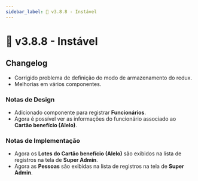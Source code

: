 ```yaml
---
sidebar_label: 🧪 v3.8.8 - Instável
---
```


# 🧪 v3.8.8 - Instável

## Changelog

- Corrigido problema de definição do modo de armazenamento do redux.
- Melhorias em vários componentes.

### Notas de Design

- Adicionado componente para registrar **Funcionários**.
- Agora é possível ver as informações do funcionário associado ao **Cartão benefício (Alelo)**.

### Notas de Implementação

- Agora os **Lotes do Cartão benefício (Alelo)** são exibidos na lista de registros na tela de **Super Admin**.
- Agora as **Pessoas** são exibidas na lista de registros na tela de **Super Admin**.
